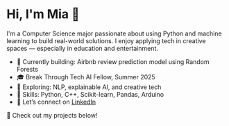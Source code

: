 # Hi, I'm Mia 👋

I'm a Computer Science major passionate about using Python and machine learning to build real-world solutions. I enjoy applying tech in creative spaces — especially in education and entertainment.

- 🤖 Currently building: Airbnb review prediction model using Random Forests  
- 🎓 Break Through Tech AI Fellow, Summer 2025  
- 🧠 Exploring: NLP, explainable AI, and creative tech  
- 🧰 Skills: Python, C++, Scikit-learn, Pandas, Arduino  
- 💬 Let’s connect on [LinkedIn](https://www.linkedin.com/in/mialcarter)

🚀 Check out my projects below!
